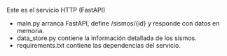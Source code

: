 Este es el servicio HTTP (FastAPI)

- main.py arranca FastAPI, define /sismos/{id} y responde con datos en memoria.
- data_store.py contiene la información detallada de los sismos.
- requirements.txt contiene las dependencias del servicio.